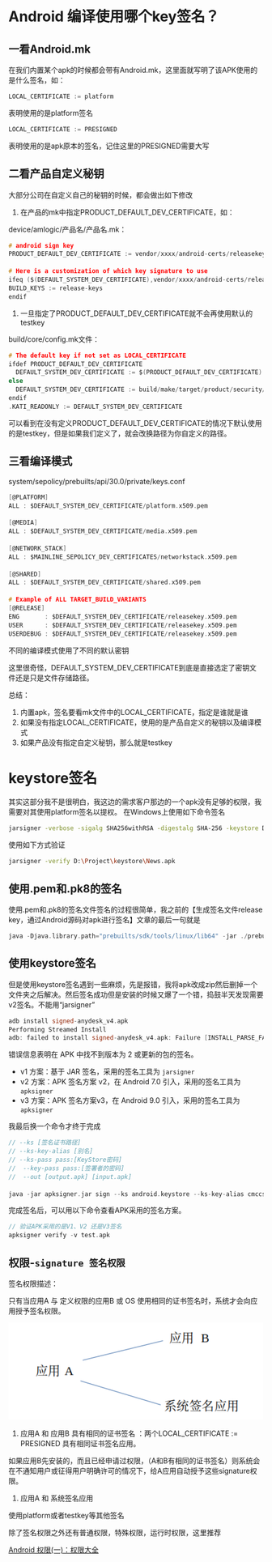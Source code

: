 # Android 编译使用哪个key签名？

## 一看Android.mk

在我们内置某个apk的时候都会带有Android.mk，这里面就写明了该APK使用的是什么签名，如：

```C
LOCAL_CERTIFICATE := platform
```

表明使用的是platform签名

```C
LOCAL_CERTIFICATE := PRESIGNED
```

表明使用的是apk原本的签名，记住这里的PRESIGNED需要大写

## 二看产品自定义秘钥

大部分公司在自定义自己的秘钥的时候，都会做出如下修改

1. 在产品的mk中指定PRODUCT_DEFAULT_DEV_CERTIFICATE，如：

device/amlogic/产品名/产品名.mk：

```C
# android sign key
PRODUCT_DEFAULT_DEV_CERTIFICATE := vendor/xxxx/android-certs/releasekey

# Here is a customization of which key signature to use
ifeq ($(DEFAULT_SYSTEM_DEV_CERTIFICATE),vendor/xxxx/android-certs/releasekey)
BUILD_KEYS := release-keys
endif
```

1. 一旦指定了PRODUCT_DEFAULT_DEV_CERTIFICATE就不会再使用默认的testkey

build/core/config.mk文件：

```C
# The default key if not set as LOCAL_CERTIFICATE
ifdef PRODUCT_DEFAULT_DEV_CERTIFICATE
  DEFAULT_SYSTEM_DEV_CERTIFICATE := $(PRODUCT_DEFAULT_DEV_CERTIFICATE)
else
  DEFAULT_SYSTEM_DEV_CERTIFICATE := build/make/target/product/security/testkey
endif
.KATI_READONLY := DEFAULT_SYSTEM_DEV_CERTIFICATE
```

可以看到在没有定义PRODUCT_DEFAULT_DEV_CERTIFICATE的情况下默认使用的是testkey，但是如果我们定义了，就会改换路径为你自定义的路径。

## 三看编译模式

system/sepolicy/prebuilts/api/30.0/private/keys.conf

```C
[@PLATFORM]
ALL : $DEFAULT_SYSTEM_DEV_CERTIFICATE/platform.x509.pem

[@MEDIA]
ALL : $DEFAULT_SYSTEM_DEV_CERTIFICATE/media.x509.pem

[@NETWORK_STACK]
ALL : $MAINLINE_SEPOLICY_DEV_CERTIFICATES/networkstack.x509.pem

[@SHARED]
ALL : $DEFAULT_SYSTEM_DEV_CERTIFICATE/shared.x509.pem

# Example of ALL TARGET_BUILD_VARIANTS
[@RELEASE]
ENG       : $DEFAULT_SYSTEM_DEV_CERTIFICATE/releasekey.x509.pem
USER      : $DEFAULT_SYSTEM_DEV_CERTIFICATE/releasekey.x509.pem
USERDEBUG : $DEFAULT_SYSTEM_DEV_CERTIFICATE/releasekey.x509.pem
```

不同的编译模式使用了不同的默认密钥

这里很奇怪，DEFAULT_SYSTEM_DEV_CERTIFICATE到底是直接选定了密钥文件还是只是文件存储路径。

总结：

1. 内置apk，签名要看mk文件中的LOCAL_CERTIFICATE，指定是谁就是谁
2. 如果没有指定LOCAL_CERTIFICATE，使用的是产品自定义的秘钥以及编译模式
3. 如果产品没有指定自定义秘钥，那么就是testkey

# keystore签名

其实这部分我不是很明白，我这边的需求客户那边的一个apk没有足够的权限，我需要对其使用platform签名以提权。
在Windows上使用如下命令签名
```bash
jarsigner -verbose -sigalg SHA256withRSA -digestalg SHA-256 -keystore D:\Project\keystore\xxx.keystore -storepass password -keypass password D:\Project\keystore\xxx.apk 
```

使用如下方式验证
~~~bash
jarsigner -verify D:\Project\keystore\News.apk
~~~

## 使用.pem和.pk8的签名

使用.pem和.pk8的签名文件签名的过程很简单，我之前的【生成签名文件release key，通过Android源码对apk进行签名】文章的最后一句就是

```C
java -Djava.library.path="prebuilts/sdk/tools/linux/lib64" -jar ./prebuilts/sdk/tools/lib/signapk.jar ./build/make/target/product/security/platform.x509.pem ./build/make/target/product/security/platform.pk8 app.apk app_signed.apk
```

## 使用keystore签名

但是使用keystore签名遇到一些麻烦，先是报错，我将apk改成zip然后删掉一个文件夹之后解决。然后签名成功但是安装的时候又爆了一个错，捣鼓半天发现需要v2签名。不能用“jarsigner”

```C
adb install signed-anydesk_v4.apk
Performing Streamed Install
adb: failed to install signed-anydesk_v4.apk: Failure [INSTALL_PARSE_FAILED_NO_CERTIFICATES: Scanning Failed.: No signature found in package of version 2 or newer for package com.anydesk.anydeskandroid]
```

错误信息表明在 APK 中找不到版本为 2 或更新的包的签名。

- v1 方案：基于 JAR 签名，采用的签名工具为 `jarsigner`
- v2 方案：APK 签名方案 v2，在 Android 7.0 引入，采用的签名工具为 `apksigner`
- v3 方案：APK 签名方案v3，在 Android 9.0 引入，采用的签名工具为 `apksigner`

我最后换一个命令才终于完成

```C
// --ks [签名证书路径]
// --ks-key-alias [别名]
// --ks-pass pass:[KeyStore密码]
//  --key-pass pass:[签署者的密码]
//  --out [output.apk] [input.apk]

java -jar apksigner.jar sign --ks android.keystore --ks-key-alias cmccsdk --ks-pass pass:123456 --key-pass pass:123456 --out output.apk input.apk
```

完成签名后，可以用以下命令查看APK采用的签名方案。

```C
// 验证APK采用的是V1、V2 还是V3签名
apksigner verify -v test.apk
```

## 权限-`signature 签名权限 `

签名权限描述：

只有当应用A  与  定义权限的应用B  或  OS  使用相同的证书签名时，系统才会向应用授予签名权限。

![img](安卓的签名和权限.assets/17271451485001.png)

1. 应用A 和 应用B  具有相同的证书签名 ：两个LOCAL_CERTIFICATE := PRESIGNED 具有相同证书签名应用。

如果应用B先安装的，而且已经申请过权限，（A和B有相同的证书签名）则系统会在不通知用户或征得用户明确许可的情况下，给A应用自动授予这些signature权限。

1. 应用A 和 系统签名应用 

使用platform或者testkey等其他签名

除了签名权限之外还有普通权限，特殊权限，运行时权限，这里推荐

[Android 权限(一)：权限大全](https://blog.csdn.net/u012514113/article/details/128865859)